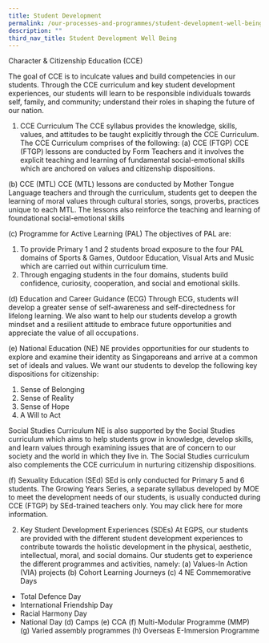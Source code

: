 ```yaml
---
title: Student Development
permalink: /our-processes-and-programmes/student-development-well-being/student-development/
description: ""
third_nav_title: Student Development Well Being
---
```

Character & Citizenship Education (CCE)

The goal of CCE is to inculcate values and build competencies in our students. Through the CCE curriculum and key student development experiences, our students will learn to be responsible individuals towards self, family, and community; understand their roles in shaping the future of our nation. 

1.	CCE Curriculum
The CCE syllabus provides the knowledge, skills, values, and attitudes to be taught explicitly through the CCE Curriculum. The CCE Curriculum comprises of the following:
(a)	CCE (FTGP) 
CCE (FTGP) lessons are conducted by Form Teachers and it involves the explicit teaching and learning of fundamental social-emotional skills which are anchored on values and citizenship dispositions. 

(b)	CCE (MTL)
CCE (MTL) lessons are conducted by Mother Tongue Language teachers and  through the curriculum, students get to deepen the learning of moral values through cultural stories, songs, proverbs, practices unique to each MTL. The lessons also reinforce the teaching and learning of foundational social-emotional skills

(c)	Programme for Active Learning (PAL)
The objectives of PAL are:
1)	To provide Primary 1 and 2 students broad exposure to the four PAL domains of Sports & Games, Outdoor Education, Visual Arts and Music which are carried out within curriculum time.
2)	Through engaging students in the four domains, students build confidence, curiosity, cooperation, and social and emotional skills.


(d)	Education and Career Guidance (ECG)
Through ECG, students will develop a greater sense of self-awareness and self-directedness for lifelong learning. We also want to help our students develop a growth mindset and a resilient attitude to embrace future opportunities and appreciate the value of all occupations.

(e)	National Education (NE)
NE provides opportunities for our students to explore and examine their identity as Singaporeans and arrive at a common set of ideals and values. We want our students to develop the following key dispositions for citizenship:
1)	Sense of Belonging
2)	Sense of Reality
3)	Sense of Hope
4)	A Will to Act

Social Studies Curriculum
NE is also supported by the Social Studies curriculum which aims to help students grow in knowledge, develop skills, and learn values through examining issues that are of concern to our society and the world in which they live in. The Social Studies curriculum also complements the CCE curriculum in nurturing citizenship dispositions.

(f)	Sexuality Education (SEd) 
SEd is only conducted for Primary 5 and 6 students. The Growing Years Series, a separate syllabus developed by MOE to meet the development needs of our students, is usually conducted during CCE (FTGP) by SEd-trained teachers only. You may click here for more information.

2.	Key Student Development Experiences (SDEs)
At EGPS, our students are provided with the different student development experiences to contribute towards the holistic development in the physical, aesthetic, intellectual, moral, and social domains. Our students get to experience the different programmes and activities, namely:
(a)	Values-In Action (VIA) projects
(b)	Cohort Learning Journeys
(c)	4 NE Commemorative Days
- Total Defence Day
- International Friendship Day
- Racial Harmony Day
- National Day 
(d)	Camps 
(e)	CCA 
(f)	Multi-Modular Programme (MMP)
(g)	Varied assembly programmes
(h)	Overseas E-Immersion Programme
